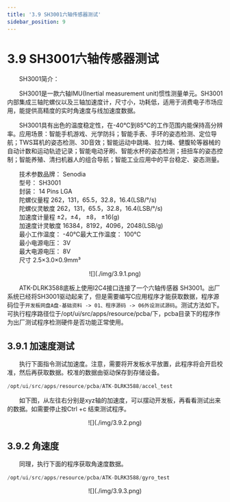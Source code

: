 ```yaml
---
title: '3.9 SH3001六轴传感器测试'
sidebar_position: 9
---
```


# 3.9 SH3001六轴传感器测试

&emsp;&emsp;SH3001简介：

&emsp;&emsp;SH3001是一款六轴IMU(Inertial measurement unit)惯性测量单元。SH3001内部集成三轴陀螺仪以及三轴加速度计，尺寸小，功耗低，适用于消费电子市场应用，能提供高精度的实时角速度与线加速度数据。

&emsp;&emsp;SH3001具有出色的温度稳定性，在-40℃到85℃的工作范围内能保持高分辨率。应用场景：智能手机游戏、光学防抖；智能手表、手环的姿态检测、定位导航；TWS耳机的姿态检测、3D音效；智能运动中跳绳、拉力绳、健腹轮等器械的自动计数和运动轨迹记录；智能电动牙刷、智能水杯的姿态检测；扭扭车的姿态控制；智能养殖、清扫机器人的组合导航；智能工业应用中的平台稳定、姿态测量。

&emsp;&emsp;技术参数品牌： Senodia<br />
&emsp;&emsp;型号： SH3001<br />
&emsp;&emsp;封装： 14 Pins LGA<br />
&emsp;&emsp;陀螺仪量程 262，131，65.5，32.8，16.4(LSB/°/s)<br />
&emsp;&emsp;陀螺仪灵敏度 262，131，65.5，32.8，16.4(LSB/°/s)<br />
&emsp;&emsp;加速度计量程 ±2，±4， ±8， ±16(g)<br />
&emsp;&emsp;加速度计灵敏度 16384，8192，4096，2048(LSB/g)<br />
&emsp;&emsp;最小工作温度： -40℃最大工作温度： 100℃<br />
&emsp;&emsp;最小电源电压： 3V<br />
&emsp;&emsp;最大电源电压： 8V<br />
&emsp;&emsp;尺寸 2.5×3.0×0.9mm³<br />


<center>
![](./img/3.9.1.png)
</center>

&emsp;&emsp;ATK-DLRK3588底板上使用I2C4接口连接了一个六轴传感器 SH3001。出厂系统已经将SH3001驱动起来了，但是需要编写C应用程序才能获取数据，程序源码位于`开发板网盘A盘-基础资料 -> 01、程序源码 -> 06外设测试源码`。测试方法如下。可执行程序路径位于/opt/ui/src/apps/resource/pcba/下，pcba目录下的程序作为出厂测试程序检测硬件是否功能正常使用。


## 3.9.1 加速度测试

&emsp;&emsp;执行下面指令测试加速度。注意，需要将开发板水平放置，此程序将会开启校准，然后再获取数据。校准的数据由驱动保存到存储设备。

```c#
/opt/ui/src/apps/resource/pcba/ATK-DLRK3588/accel_test
```

&emsp;&emsp;如下图，从左往右分别是xyz轴的加速度，可以摆动开发板，再看看测试出来的数据。如需要停止按Ctrl +c 结束测试程序。

<center>
![](./img/3.9.2.png)
</center>

## 3.9.2 角速度

&emsp;&emsp;同理，执行下面的程序获取角速度数据。

```c#
/opt/ui/src/apps/resource/pcba/ATK-DLRK3588/gyro_test
```

<center>
![](./img/3.9.3.png)
</center>











